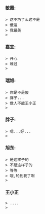 #### 敏霞:
````
> 这不巧了么这不是
> 傻逼
> 我最美
>
````

#### 嘉宜:
````
> 开心
> 难过
> 
````

#### 瑞旭:
````
> 你是不是傻
> 胖子...
> 做人不能王小正
>
````

#### 胖子:
````
> 嗯...好...
>
````

#### 旭东:
````
> 是这样子的
> 不是这样子的
> 等等
> 哦,轮到我了啊
>
````

#### 王小正
````
> ....
>
````